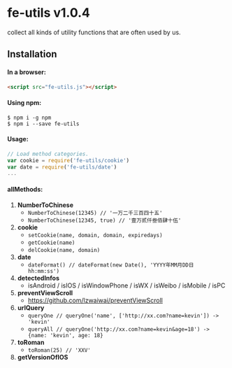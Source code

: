 # fe-utils v1.0.4
  collect all kinds of utility functions that are often used by us.

## Installation

#### In a browser:
```html
<script src="fe-utils.js"></script>
```

#### Using npm:
```shell
$ npm i -g npm
$ npm i --save fe-utils
```

#### Usage:
```js
// Load method categories.
var cookie = require('fe-utils/cookie')
var date = require('fe-utils/date')
...
```

#### allMethods:
1. **NumberToChinese**
    * ```NumberToChinese(12345) // '一万二千三百四十五'```
    * ```NumberToChinese(12345, true) // '壹万贰仟叁佰肆十伍'```
2. **cookie**
    * ```setCookie(name, domain, domain, expiredays)```
    * ```getCookie(name)```
    * ```delCookie(name, domain)```
3. **date**
    * ```dateFormat() // dateFormat(new Date(), 'YYYY年MM月DD日 hh:mm:ss')```
4. **detectedInfos**
    * isAndroid / isIOS / isWindowPhone / isWX / isWeibo / isMobile / isPC
5. **preventViewScroll**
    * <https://github.com/lzwaiwai/preventViewScroll>
6. **urlQuery**
    * ```queryOne // queryOne('name', ['http://xx.com?name=kevin']) -> 'kevin'```
    * ```queryAll // queryOne('http://xx.com?name=kevin&age=18') -> {name: 'kevin', age: 18}```
7. **toRoman**
    * ```toRoman(25) // 'XXV'```
8. **getVersionOfIOS**

